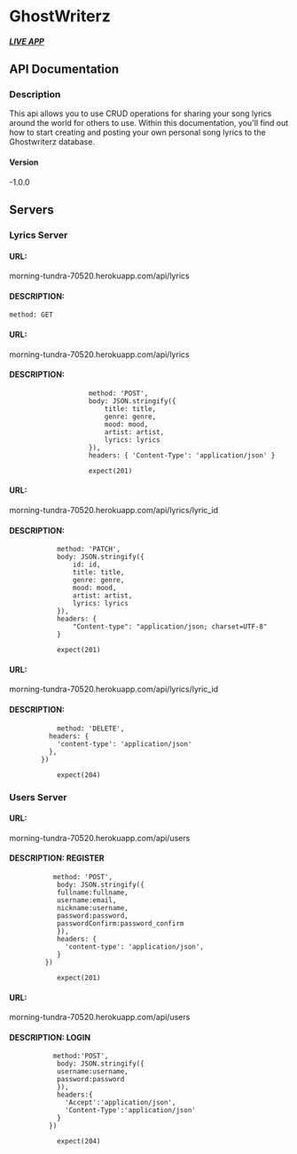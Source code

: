 # GhostWriterz

#### *[LIVE APP](https://ghostwriterz-app-d4kure3ts.vercel.app/)*

## API Documentation

### Description

This api allows you to use CRUD operations for sharing your song lyrics around the world for others to use. Within this documentation, you'll find out how to start creating and posting your own personal song lyrics to the Ghostwriterz database.

#### Version

-1.0.0

## Servers

### Lyrics Server

#### URL: 

morning-tundra-70520.herokuapp.com/api/lyrics

#### DESCRIPTION:

 ``` method: GET ```

#### URL: 

morning-tundra-70520.herokuapp.com/api/lyrics

#### DESCRIPTION: 

```                
                    method: 'POST',
                    body: JSON.stringify({
                        title: title,
                        genre: genre,
                        mood: mood,
                        artist: artist,
                        lyrics: lyrics
                    }),
                    headers: { 'Content-Type': 'application/json' }

                    expect(201)
```      

#### URL:

morning-tundra-70520.herokuapp.com/api/lyrics/lyric_id

#### DESCRIPTION: 

```
            method: 'PATCH',
            body: JSON.stringify({
                id: id,
                title: title,
                genre: genre,
                mood: mood,
                artist: artist,
                lyrics: lyrics
            }),
            headers: {
                "Content-type": "application/json; charset=UTF-8"
            }

            expect(201)
```

#### URL: 

morning-tundra-70520.herokuapp.com/api/lyrics/lyric_id

#### DESCRIPTION: 

```
            method: 'DELETE',
          headers: {
            'content-type': 'application/json'
          },
        })

            expect(204)
```

### Users Server

#### URL: 

morning-tundra-70520.herokuapp.com/api/users

#### DESCRIPTION: REGISTER

```
           method: 'POST',
            body: JSON.stringify({
            fullname:fullname,
            username:email,
            nickname:username,
            password:password,
            passwordConfirm:password_confirm
            }),
            headers: {
              'content-type': 'application/json',
            }
         })

            expect(201)
```

#### URL: 

morning-tundra-70520.herokuapp.com/api/users

#### DESCRIPTION: LOGIN

```
           method:'POST',
            body: JSON.stringify({
            username:username,
            password:password
            }),
            headers:{
              'Accept':'application/json',
              'Content-Type':'application/json'
            }
          })

            expect(204)
```
               
